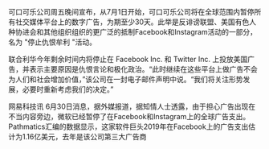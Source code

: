可口可乐公司周五晚间宣布，从7月1日开始，可口可乐公司将在全球范围内暂停所有社交媒体平台上的数字广告，为期至少30天。此举是反诽谤联盟、美国有色人种协进会和其他组织组织的更广泛的抵制Facebook和Instagram活动的一部分，名为 "停止仇恨牟利 "活动。


联合利华今年剩余时间内将停止在 Facebook Inc. 和 Twitter Inc. 上投放美国广告，并表示主要原因是仇恨言论和极化政治。“此时继续在这些平台上做广告不会为人们和社会增加价值，”该公司在一封电子邮件声明中说。“我们将关注形势发展，必要时重新考虑我们的决定。”


网易科技讯 6月30日消息，据外媒报道，据知情人士透露，由于担心广告出现在不当内容旁边，微软已经暂停了在Facebook和Instagram上的全球广告支出。Pathmatics汇编的数据显示，这家软件巨头2019年在Facebook上的广告支出估计为1.16亿美元，去年是该公司第三大广告商